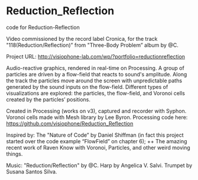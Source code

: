 # Reduction_Reflection
code for Reduction-Reflection

Video commissioned by the record label Cronica, for the track "118(Reduction/Reflection)” from "Three-Body Problem” album by @C.

Project URL: http://visiophone-lab.com/wp/?portfolio=reductionreflection

Audio-reactive graphics, rendered in real-time on Processing. A group of particles are driven by a flow-field that reacts to sound's amplitude. Along the track the particles move around the screen with unpredictable paths generated by the sound inputs on the flow-field. Different types of visualizations are explored: the particles, the flow-field, and Voronoi cells created by the particles’ positions.

Created in Processing (works on v3), captured and recorder with Syphon. Voronoi cells made with Mesh library by Lee Byron. 
Processing code here: https://github.com/visiophone/Reduction_Reflection

Inspired by: The "Nature of Code” by Daniel Shiffman (in fact this project started over the code example “FlowField” on chapter 6); ++ The amazing recent work of Raven Know with Voronoi, Particles, and other weird moving things.

Music:
"Reduction/Reflection" by @C. Harp by Angelica V. Salvi. Trumpet by Susana Santos Silva.
